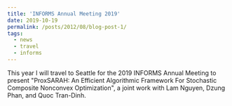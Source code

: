 ```yaml
---
title: 'INFORMS Annual Meeting 2019'
date: 2019-10-19
permalink: /posts/2012/08/blog-post-1/
tags:
  - news
  - travel
  - informs
---
```


This year I will travel to Seattle for the 2019 INFORMS Annual Meeting to present "ProxSARAH: An Efficient Algorithmic Framework For Stochastic Composite Nonconvex Optimization", a joint work with Lam Nguyen, Dzung Phan, and Quoc Tran-Dinh.